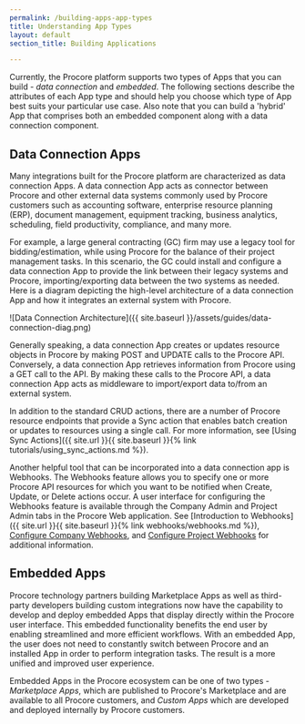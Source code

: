 ```yaml
---
permalink: /building-apps-app-types
title: Understanding App Types
layout: default
section_title: Building Applications

---
```


Currently, the Procore platform supports two types of Apps that you can build - _data connection_ and _embedded_.
The following sections describe the attributes of each App type and should help you choose which type of App best suits your particular use case.
Also note that you can build a 'hybrid' App that comprises both an embedded component along with a data connection component.

## Data Connection Apps

Many integrations built for the Procore platform are characterized as data connection Apps.
A data connection App acts as connector between Procore and other external data systems commonly used by Procore customers such as accounting software, enterprise resource planning (ERP), document management, equipment tracking, business analytics, scheduling, field productivity, compliance, and many more.

For example, a large general contracting (GC) firm may use a legacy tool for bidding/estimation, while using Procore for the balance of their project management tasks.
In this scenario, the GC could install and configure a data connection App to provide the link between their legacy systems and Procore, importing/exporting data between the two systems as needed.
Here is a diagram depicting the high-level architecture of a data connection App and how it integrates an external system with Procore.

![Data Connection Architecture]({{ site.baseurl }}/assets/guides/data-connection-diag.png)

Generally speaking, a data connection App creates or updates resource objects in Procore by making POST and UPDATE calls to the Procore API.
Conversely, a data connection App retrieves information from Procore using a GET call to the API.
By making these calls to the Procore API, a data connection App acts as middleware to import/export data to/from an external system.

In addition to the standard CRUD actions, there are a number of Procore resource endpoints that provide a Sync action that enables batch creation or updates to resources using a single call.
For more information, see [Using Sync Actions]({{ site.url }}{{ site.baseurl }}{% link tutorials/using_sync_actions.md %}).

Another helpful tool that can be incorporated into a data connection app is Webhooks.
The Webhooks feature allows you to specify one or more Procore API resources for which you want to be notified when Create, Update, or Delete actions occur.
A user interface for configuring the Webhooks feature is available through the Company Admin and Project Admin tabs in the Procore Web application.
See [Introduction to Webhooks]({{ site.url }}{{ site.baseurl }}{% link webhooks/webhooks.md %}), [Configure Company Webhooks](https://support.procore.com/products/online/user-guide/company-level/admin/tutorials/configure-company-webhooks), and [Configure Project Webhooks](https://support.procore.com/products/online/user-guide/project-level/admin/tutorials/configure-webhooks) for additional information.

## Embedded Apps

Procore technology partners building Marketplace Apps as well as third-party developers building custom integrations now have the capability to develop and deploy embedded Apps that display directly within the Procore user interface.
This embedded functionality benefits the end user by enabling streamlined and more efficient workflows.
With an embedded App, the user does not need to constantly switch between Procore and an installed App in order to perform integration tasks.
The result is a more unified and improved user experience.

Embedded Apps in the Procore ecosystem can be one of two types - _Marketplace Apps_, which are published to Procore's Marketplace and are available to all Procore customers, and _Custom Apps_ which are developed and deployed internally by Procore customers.